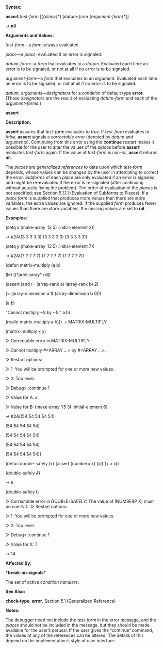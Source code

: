  

**Syntax:** 

**assert** *test-form* [(*&#123;place&#125;*\*) [*datum-form &#123;argument-form&#125;*\*]] 

*→* **nil** 

**Arguments and Values:** 

*test-form*—a *form*; always evaluated. 

*place*—a *place*; evaluated if an error is signaled. 

*datum-form*—a *form* that evaluates to a *datum*. Evaluated each time an error is to be signaled, or not at all if no error is to be signaled. 

*argument-form*—a *form* that evaluates to an *argument*. Evaluated each time an error is to be signaled, or not at all if no error is to be signaled. 

*datum*, *arguments*—*designators* for a *condition* of default type **error**. (These *designators* are the result of evaluating *datum-form* and each of the *argument-forms*.) 



 

 

**assert** 

**Description:** 

**assert** assures that *test-form* evaluates to *true*. If *test-form* evaluates to *false*, **assert** signals a *correctable error* (denoted by *datum* and *arguments*). Continuing from this error using the **continue** *restart* makes it possible for the user to alter the values of the *places* before **assert** evaluates *test-form* again. If the value of *test-form* is *non-nil*, **assert** returns **nil**. 

The *places* are *generalized references* to data upon which *test-form* depends, whose values can be changed by the user in attempting to correct the error. *Subforms* of each *place* are only evaluated if an error is signaled, and might be re-evaluated if the error is re-signaled (after continuing without actually fixing the problem). The order of evaluation of the *places* is not specified; see Section 5.1.1.1 (Evaluation of Subforms to Places). If a *place form* is supplied that produces more values than there are store variables, the extra values are ignored. If the supplied *form* produces fewer values than there are store variables, the missing values are set to **nil**. 

**Examples:** 

(setq x (make-array ’(3 5) :initial-element 3)) 

*→* #2A((3 3 3 3 3) (3 3 3 3 3) (3 3 3 3 3)) 

(setq y (make-array ’(3 5) :initial-element 7)) 

*→* #2A((7 7 7 7 7) (7 7 7 7 7) (7 7 7 7 7)) 

(defun matrix-multiply (a b) 

(let ((\*print-array\* nil)) 

(assert (and (= (array-rank a) (array-rank b) 2) 

(= (array-dimension a 1) (array-dimension b 0))) 

(a b) 

"Cannot multiply ~S by ~S." a b) 

(really-matrix-multiply a b))) *→* MATRIX-MULTIPLY 

(matrix-multiply x y) 

&#9655; Correctable error in MATRIX-MULTIPLY: 

&#9655; Cannot multiply #&#60;ARRAY ...&#62; by #&#60;ARRAY ...&#62;. 

&#9655; Restart options: 

&#9655; 1: You will be prompted for one or more new values. 

&#9655; 2: Top level. 

&#9655; Debug&#62; :continue 1 

&#9655; Value for A: x 

&#9655; Value for B: (make-array ’(5 3) :initial-element 6) 

*→* #2A((54 54 54 54 54) 

(54 54 54 54 54) 

(54 54 54 54 54) 

(54 54 54 54 54) 

(54 54 54 54 54)) 

(defun double-safely (x) (assert (numberp x) (x)) (+ x x)) 

(double-safely 4) 

*→* 8 



 

 

(double-safely t) 

&#9655; Correctable error in DOUBLE-SAFELY: The value of (NUMBERP X) must be non-NIL. &#9655; Restart options: 

&#9655; 1: You will be prompted for one or more new values. 

&#9655; 2: Top level. 

&#9655; Debug&#62; :continue 1 

&#9655; Value for X: 7 

*→* 14 

**Affected By:** 

**\*break-on-signals\*** 

The set of active *condition handlers*. 

**See Also:** 

**check-type**, **error**, Section 5.1 (Generalized Reference) 

**Notes:** 

The debugger need not include the *test-form* in the error message, and the *places* should not be included in the message, but they should be made available for the user’s perusal. If the user gives the “continue” command, the values of any of the references can be altered. The details of this depend on the implementation’s style of user interface. 

